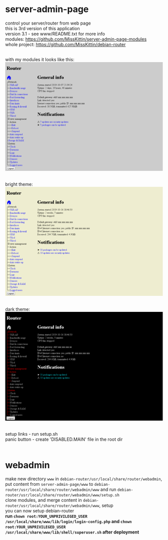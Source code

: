 # server-admin-page
control your server/router from web page<br>
this is 3rd version of this application<br>
version 3.1 - see www/README.txt for more info<br>
modules: https://github.com/MissKittin/server-admin-page-modules<br>
whole project: https://github.com/MissKittin/debian-router<br><br>

with my modules it looks like this:<br>
![default](https://raw.githubusercontent.com/MissKittin/server-admin-page/master/preview.png)<br><br>

bright theme:<br>
![bright](https://raw.githubusercontent.com/MissKittin/server-admin-page/master/preview_bright.png)<br><br>

dark theme:<br>
![dark](https://github.com/MissKittin/server-admin-page/blob/master/preview_dark.png)<br><br>

setup links - run setup.sh<br>
panic button - create 'DISABLED.MAIN' file in the root dir
<br><br>

# webadmin
make new directory `www` in `debian-router/usr/local/share/router/webadmin`, put content from `server-admin-page/www` to `debian-router/usr/local/share/router/webadmin/www` and run `debian-router/usr/local/share/router/webadmin/www/setup.sh`<br>
clone modules, and merge content in `debian-router/usr/local/share/router/webadmin/www`, setup<br>
you can now setup debian-router<br>
**run `chown root:YOUR_UNPRIVILEGED_USER /usr/local/share/www/lib/login/login-config.php` and `chown root:YOUR_UNPRIVILEGED_USER /usr/local/share/www/lib/shell/superuser.sh` after deployment**
